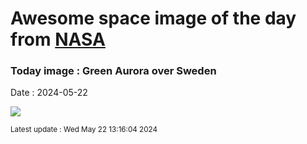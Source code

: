 
# Awesome space image of the day from [NASA](https://api.nasa.gov/)

### Today image : Green Aurora over Sweden
Date : 2024-05-22

![](https://apod.nasa.gov/apod/image/2405/AuroraSweden_Strand_960.jpg)

<small>Latest update : Wed May 22 13:16:04 2024</small>
        
